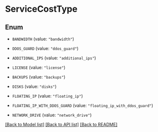 # ServiceCostType

## Enum


* `BANDWIDTH` (value: `"bandwidth"`)

* `DDOS_GUARD` (value: `"ddos_guard"`)

* `ADDITIONAL_IPS` (value: `"additional_ips"`)

* `LICENSE` (value: `"license"`)

* `BACKUPS` (value: `"backups"`)

* `DISKS` (value: `"disks"`)

* `FLOATING_IP` (value: `"floating_ip"`)

* `FLOATING_IP_WITH_DDOS_GUARD` (value: `"floating_ip_with_ddos_guard"`)

* `NETWORK_DRIVE` (value: `"network_drive"`)


[[Back to Model list]](../README.md#documentation-for-models) [[Back to API list]](../README.md#documentation-for-api-endpoints) [[Back to README]](../README.md)


